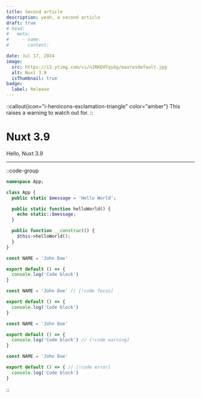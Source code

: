 ```yaml
---
title: Second article
description: yeah, a second article
draft: true
# head:
#   meta:
#     - name:
#       content:

date: Jul 17, 2024
image:
  src: https://i3.ytimg.com/vi/nJRKEHTqsbg/maxresdefault.jpg
  alt: Nuxt 3.9
  isThumbnail: true
badge:
  label: Release
---
```


::callout{icon="i-heroicons-exclamation-triangle" color="amber"}
This raises a warning to watch out for.
::

# Nuxt 3.9

Hello, Nuxt 3.9

---

<!-- ## The Title is {{ $doc.title }} and customVariable is {{ $doc.customVariable || 'defaultValue' }} -->
<!-- TODO: feat: {:selectedIndex="3"} on code-group -->
<!-- TODO: feat: move tabs on small viewport sizes -->

::code-group
  ```php [file.php]{4}
  namespace App;

  class App {
    public static $message = 'Hello World';

    public static function helloWorld() {
      echo static::$message;
    }

    public function __construct() {
      $this->helloWorld();
    }
  }
  ```

  ```ts [highlight.ts]{1,3-5}
  const NAME = 'John Doe'

  export default () => {
    console.log('Code block')
  }
  ```

  ```ts [focus.ts]
  const NAME = 'John Doe' // [!code focus]

  export default () => {
    console.log('Code block')
  }
  ```

  ```ts [warning.ts]
  const NAME = 'John Doe'

  export default () => {
    console.log('Code block') // [!code warning]
  }
  ```

  ```ts [error.ts]
  const NAME = 'John Doe'

  export default () => { // [!code error]
    console.log('Code block')
  }
  ```
::
